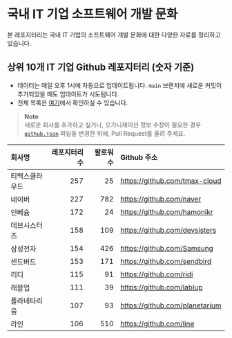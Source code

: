 # 국내 IT 기업 소프트웨어 개발 문화
본 레포지터리는 국내 IT 기업의 소프트웨어 개발 문화에 대한 다양한 자료를 정리하고 있습니다.

## 상위 10개 IT 기업 Github 레포지터리 (숫자 기준)

- 데이터는 매일 오후 1시에 자동으로 업데이트됩니다. `main` 브랜치에 새로운 커밋이 추가되었을 때도 업데이트가 시도됩니다.
- 전체 목록은 [여기](./github.md)에서 확인하실 수 있습니다.

> **Note**<br />
> 새로운 회사를 추가하고 싶거나, 오가니제이션 정보 수정이 필요한 경우 [`github.json`](./github.json) 파일을 변경한 뒤에, Pull Request를 올려 주세요.

<!-- MARKDOWN_TABLE(GITHUB): START -->

| **회사명** | **레포지터리 수** | **팔로워 수** | **Github 주소** |
|:---|---:|---:|:---|
| 티맥스클라우드 | 257 | 25 | https://github.com/tmax-cloud |
| 네이버 | 227 | 782 | https://github.com/naver |
| 인베슘 | 172 | 24 | https://github.com/hamonikr |
| 데브시스터즈 | 158 | 109 | https://github.com/devsisters |
| 삼성전자 | 154 | 426 | https://github.com/Samsung |
| 센드버드 | 153 | 171 | https://github.com/sendbird |
| 리디 | 115 | 91 | https://github.com/ridi |
| 래블업 | 111 | 39 | https://github.com/lablup |
| 플라네타리움 | 107 | 93 | https://github.com/planetarium |
| 라인 | 106 | 510 | https://github.com/line |

<!-- MARKDOWN_TABLE(GITHUB): END -->
